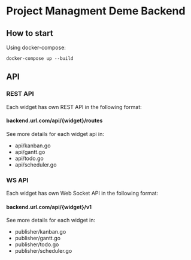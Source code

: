 # Project Managment Deme Backend

## How to start

Using docker-compose:

```
docker-compose up --build
```

## API

### REST API

Each widget has own REST API in the following format:

#### backend.url.com/api/{widget}/routes

See more details for each widget api in:

- api/kanban.go
- api/gantt.go
- api/todo.go
- api/scheduler.go

### WS API

Each widget has own Web Socket API in the following format:

#### backend.url.com/api/{widget}/v1

See more details for each widget in:

- publisher/kanban.go
- publisher/gantt.go
- publisher/todo.go
- publisher/scheduler.go
